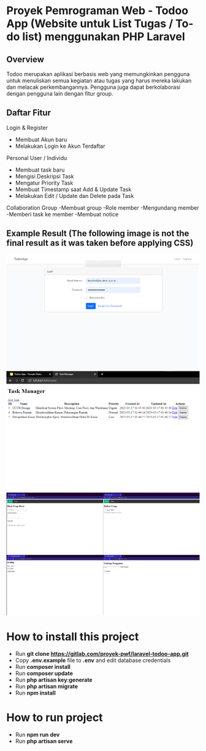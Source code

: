 # Proyek Pemrograman Web - Todoo App (Website untuk List Tugas / To-do list) menggunakan PHP Laravel

## Overview
Todoo merupakan aplikasi berbasis web yang memungkinkan pengguna untuk menuliskan semua kegiatan atau tugas yang 
harus mereka lakukan dan melacak perkembangannya. Pengguna juga dapat berkolaborasi dengan pengguna lain dengan fitur group.

## Daftar Fitur
Login & Register
- Membuat Akun baru
- Melakukan Login ke Akun Terdaftar

Personal User / Individu
- Membuat task baru
- Mengisi Deskripsi Task
- Mengatur Priority Task
- Membuat Timestamp saat Add & Update Task
- Melakukan Edit / Update dan Delete pada Task

Collaboration Group
-Membuat group
-Role member
-Mengundang member
-Memberi task ke member
-Membuat notice


## Example Result (The following image is not the final result as it was taken before applying CSS)
<img align="center" width="600" src="Todoo1.png" />
<img align="center" width="600" src="Todoo2.png" />
<img align="center" width="600" src="Todoo3.png" />


# How to install this project
-   Run **git clone https://gitlab.com/proyek-pwf/laravel-todoo-app.git**
-   Copy **.env.example** file to **.env** and edit database credentials
-   Run **composer install**
-   Run **composer update**
-   Run **php artisan key:generate**
-   Run **php artisan migrate**
-   Run **npm install**

# How to run project
-   Run **npm run dev**
-   Run **php artisan serve**
